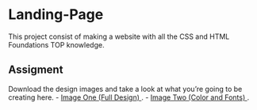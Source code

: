 # Landing-Page

This project consist of making a website with all the CSS and HTML Foundations TOP knowledge.

## Assigment
Download the design images and take a look at what you’re going to be creating here.
    - [Image One (Full Design) ](https://cdn.statically.io/gh/TheOdinProject/curriculum/main/foundations/html_css/project/odin-project.png).
    - [Image Two (Color and Fonts) ](https://cdn.statically.io/gh/TheOdinProject/curriculum/main/foundations/html_css/project/colors_and_stuff.png).
